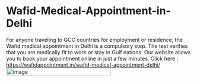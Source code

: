 # Wafid-Medical-Appointment-in-Delhi
For anyone traveling to GCC countries for employment or residence, the Wafid medical appointment in Delhi is a compulsory step. The test verifies that you are medically fit to work or stay in Gulf nations. Our website allows you to book your appointment online in just a few minutes. 
Click here : https://wafidappointment.in/wafid-medical-appointment-delhi/
<img width="282" height="21" alt="image" src="https://github.com/user-attachments/assets/74fac27a-506e-48f4-aaa4-c0857ce57bf2" />
